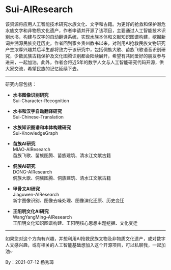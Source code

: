 # Sui-AIResearch
该资源将应用人工智能技术研究水族文化、文字和古籍。为更好的抢救和保护濒危水族文字和非物质文化遗产，作者申请并开源了该项目，主要通过人工智能技术识别水书，构建与汉字的自动翻译系统，实现水族本体和文献知识图谱构建，挖掘新词并溯源民族变迁历史。作者回到家乡贵州教书以来，对利用AI抢救民族文物研究产生浓厚兴趣并后半生都将致力于该研究中，包括侗族大歌、苗族飞歌语音识别研究，少数民族古籍保护及文化图腾识别都会陆续展开，希望有共同爱好的朋友参与进来，一起加油。此外，作者会将近5年的数字人文与人工智能研究代码开源，供大家交流，希望民族的记忆延续下去。

---

研究内容包括：<br />

- **水书图像识别研究** <br />
Sui-Character-Recognition <br />

- **水书和汉字自动翻译研究** <br />
Sui-Chinese-Translation <br />

- **水族知识图谱和本体构建研究** <br />
Sui-KnowledgeGraph <br />

- **苗族AI研究** <br />
MIAO-AIResearch <br />
苗族飞歌、苗族图腾、苗族建筑、清水江文献古籍 <br />

- **侗族AI研究** <br />
DONG-AIResearch <br />
侗族大歌、侗族图腾、侗族建筑、清水江文献古籍 <br />

- **甲骨文AI研究** <br />
Jiaguwen-AIResearch <br />
新字图像识别、图像去噪处理、图像演化还原、历史变迁 <br />

- **王阳明文化AI研究** <br />
WangYangMing-AIResearch <br />
王阳明文化知识图谱构建、王阳明核心思想主题挖掘、文化变迁 <br />

---

如果您对这个方向有兴趣，并想利用AI抢救民族文物及非物质文化遗产，或对数字人文感兴趣，或有相关的人工智能基础想加入这个开源项目，可以私聊我，一起加油~

By：2021-07-12 杨秀璋

